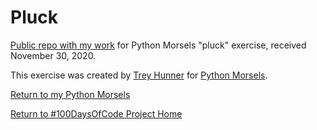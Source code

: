 # Pluck

[Public repo with my work](https://github.com/mUtterberg/python_morsels/tree/master/pluck/) for Python Morsels "pluck" exercise, received November 30, 2020.

This exercise was created by [Trey Hunner](https://treyhunner.com/) for [Python Morsels](https://try.pythonmorsels.com/).

[Return to my Python Morsels](https://mutterberg.github.io/python_morsels)

[Return to #100DaysOfCode Project Home](https://mutterberg.github.io)
